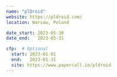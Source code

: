 ```yaml
---
name: "plDroid"
website: https://pldroid.com/
location: Warsaw, Poland

date_start: 2023-05-30
date_end:   2023-05-31

cfp:  # Optional
  start: 2023-01-01
  end:   2023-01-31
  site: https://www.papercall.io/pldroid
---
```

